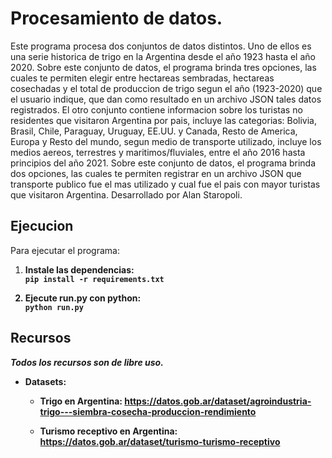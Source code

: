 # Procesamiento de datos.

Este programa procesa dos conjuntos de datos distintos.
Uno de ellos es una serie historica de trigo en la Argentina desde el año 1923 hasta el año 2020. Sobre este conjunto de datos, el programa brinda tres opciones, las cuales te permiten elegir entre hectareas sembradas, hectareas cosechadas y el total de produccion de trigo segun el año (1923-2020) que el usuario indique, que dan como resultado en un archivo JSON tales datos registrados.
El otro conjunto contiene informacion sobre los turistas no residentes que visitaron Argentina por pais, incluye las categorias: Bolivia, Brasil, Chile, Paraguay, Uruguay, EE.UU. y Canada, Resto de America, Europa y Resto del mundo, segun medio de transporte utilizado, incluye los medios aereos, terrestres y maritimos/fluviales, entre el año 2016 hasta principios del año 2021.
Sobre este conjunto de datos, el programa brinda dos opciones, las cuales te permiten registrar en un archivo JSON que transporte publico fue el mas utilizado y cual fue el pais con mayor turistas que visitaron Argentina.
Desarrollado por Alan Staropoli.

## Ejecucion

Para ejecutar el programa:

1. <b> Instale las dependencias:
    <br>```pip install -r requirements.txt```

2. <b> Ejecute run.py con python:
    <br>```python run.py```

## Recursos
<i>Todos los recursos son de libre uso.</i>

* Datasets: 

    * Trigo en Argentina: https://datos.gob.ar/dataset/agroindustria-trigo---siembra-cosecha-produccion-rendimiento

    * Turismo receptivo en Argentina: https://datos.gob.ar/dataset/turismo-turismo-receptivo

